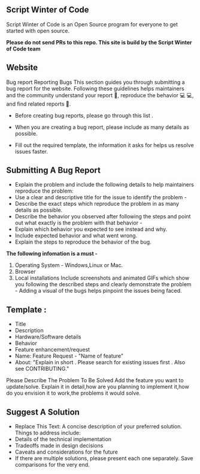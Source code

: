 ## Script Winter of Code

Script Winter of Code is an Open Source program for everyone to get started with open source.

<b> Please do not send PRs to this repo. This site is build by the Script Winter of Code team</b>
## Website

Bug report
Reporting Bugs This section guides you through submitting a bug report for the website. Following these guidelines helps maintainers and the community understand your report 📝, reproduce the behavior 💻 💻, and find related reports 🔎.

- Before creating bug reports, please go through this list .

- When you are creating a bug report, please include as many details as possible.
- Fill out the required template, the information it asks for helps us resolve issues faster.

## Submitting A Bug Report

- Explain the problem and include the following details to help maintainers reproduce the problem:
- Use a clear and descriptive title for the issue to identify the problem -
- Describe the exact steps which reproduce the problem in as many details as possible.
- Describe the behavior you observed after following the steps and point out what exactly is the problem with that behavior -
- Explain which behavior you expected to see instead and why.
- Include expected behavior and what went wrong.
- Explain the steps to reproduce the behavior of the bug.

<b>The following infomation is a must -</b>
1. Operating System - Windows,Linux or Mac.
2. Browser
3. Local installations
Include screenshots and animated GIFs which show you following the described steps and clearly demonstrate the problem -
Adding a visual of the bugs helps pinpoint the issues being faced.

## Template :

- Title
- Description
- Hardware/Software details
- Behavior
- Feature enhancement/request
- Name: Feature Request - "Name of feature"
- About: "Explain in short . Please search for existing issues first . Also see CONTRIBUTING."

Please Describe The Problem To Be Solved
Add the feature you want to update/solve. Explain it in detail,how are you planning to implement it,how do you envision it to work,the problems it would solve.

## Suggest A Solution
- Replace This Text: A concise description of your preferred solution. Things to address include:
- Details of the technical implementation
- Tradeoffs made in design decisions
- Caveats and considerations for the future
- If there are multiple solutions, please present each one separately. Save comparisons for the very end.
